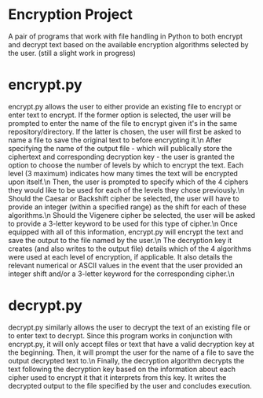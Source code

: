 # Encryption Project
A pair of programs that work with file handling in Python to both encrypt and decrypt text based on the available encryption algorithms selected by the user.
(still a slight work in progress)

# encrypt.py
encrypt.py allows the user to either provide an existing file to encrypt or enter text to encrypt. If the former option is selected, the user will be prompted to enter the name of the file to encrypt given it's in the same repository/directory. If the latter is chosen, the user will first be asked to name a file to save the original text to before encrypting it.\n
After specifying the name of the output file - which will publically store the ciphertext and corresponding decryption key - the user is granted the option to choose the number of levels by which to encrypt the text. Each level (3 maximum) indicates how many times the text will be encrypted upon itself.\n
Then, the user is prompted to specify which of the 4 ciphers they would like to be used for each of the levels they chose previously.\n
Should the Caesar or Backshift cipher be selected, the user will have to provide an integer (within a specified range) as the shift for each of these algorithms.\n
Should the Vigenere cipher be selected, the user will be asked to provide a 3-letter keyword to be used for this type of cipher.\n
Once equipped with all of this information, encrypt.py will encrypt the text and save the output to the file named by the user.\n
The decryption key it creates (and also writes to the output file) details which of the 4 algorithms were used at each level of encryption, if applicable. It also details the relevant numerical or ASCII values in the event that the user provided an integer shift and/or a 3-letter keyword for the corresponding cipher.\n

# decrypt.py
decrypt.py similarly allows the user to decrypt the text of an existing file or to enter text to decrypt. Since this program works in conjunction with encrypt.py, it will only accept files or text that have a valid decryption key at the beginning. Then, it will prompt the user for the name of a file to save the output decrypted text to.\n
Finally, the decryption algorithm decrypts the text following the decryption key based on the information about each cipher used to encrypt it that it interprets from this key. It writes the decrypted output to the file specified by the user and concludes execution.
